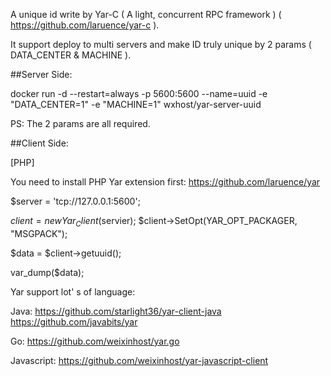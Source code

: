 A unique id write by Yar-C ( A light, concurrent RPC framework ) ( https://github.com/laruence/yar-c ).

It support deploy to multi servers and make ID truly unique by 2 params ( DATA_CENTER & MACHINE ).

##Server Side:

docker run -d --restart=always -p 5600:5600 --name=uuid -e "DATA_CENTER=1" -e "MACHINE=1" wxhost/yar-server-uuid

PS: The 2 params are all required.

##Client Side:

[PHP]

You need to install PHP Yar extension first: https://github.com/laruence/yar

$server = 'tcp://127.0.0.1:5600';

$client = new Yar_Client($servier);
$client->SetOpt(YAR_OPT_PACKAGER, "MSGPACK");

$data = $client->getuuid();

var_dump($data);

Yar support lot' s of language:

Java:
https://github.com/starlight36/yar-client-java
https://github.com/javabits/yar

Go:
https://github.com/weixinhost/yar.go

Javascript:
https://github.com/weixinhost/yar-javascript-client
